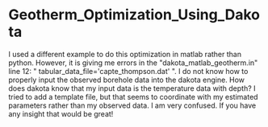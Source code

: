 # Geotherm_Optimization_Using_Dakota

I used a different example to do this optimization in matlab rather than python. However, it is giving me errors in the "dakota_matlab_geotherm.in" line 12:
" tabular_data_file='capte_thompson.dat' ". I do not know how to properly input the observed borehole data into the dakota engine. How does dakota know that 
my input data is the temperature data with depth? I tried to add a template file, but that seems to coordinate with my estimated parameters rather than
my observed data. I am very confused. If you have any insight that would be great!
